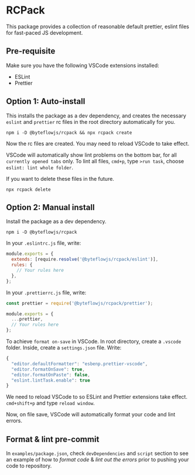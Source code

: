 <!-- @format -->

# RCPack

This package provides a collection of reasonable default prettier, eslint files for fast-paced JS development.


## Pre-requisite

Make sure you have the following VSCode extensions installed:
- ESLint
- Prettier


## Option 1: Auto-install

This installs the package as a dev dependency, and creates the necessary `eslint` and `prettier` rc files in the root directory automatically for you.
```
npm i -D @byteflowjs/rcpack && npx rcpack create
```

Now the rc files are created. You may need to reload VSCode to take effect. 

VSCode will automatically show lint problems on the bottom bar, for all `currently opened tabs` only. To lint all files, `cmd+p`, type `>run task`, choose `eslint: lint whole folder`.

If you want to delete these files in the future.
```
npx rcpack delete
```


## Option 2: Manual install

Install the package as a dev dependency.
```
npm i -D @byteflowjs/rcpack
```

In your `.eslintrc.js` file, write:

```js
module.exports = {
  extends: [require.resolve('@byteflowjs/rcpack/eslint')],
  rules: {
    // Your rules here
  },
};
```

In your `.prettierrc.js` file, write:

```js
const prettier = require('@byteflowjs/rcpack/prettier');

module.exports = {
  ...prettier,
  // Your rules here
};
```

To achieve `format on-save` in VSCode. In root directory, create a `.vscode` folder. Inside, create a `settings.json` file. Write:
```js
{
  "editor.defaultFormatter": "esbenp.prettier-vscode",
  "editor.formatOnSave": true,
  "editor.formatOnPaste": false,
  "eslint.lintTask.enable": true
}
```

We need to reload VSCode to so ESLint and Prettier extensions take effect. `cmd+shift+p` and type `reload window`. 

Now, on file save, VSCode will automatically format your code and lint errors.


## Format & lint pre-commit

In `examples/package.json`, check `devDependencies` and `script` section to see an example of how to *format code* & *lint out the errors* prior to pushing your code to repository.